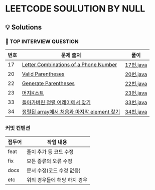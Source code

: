 # LEETCODE SOULUTION BY NULL

## 💡 Solutions


### 🌱 TOP INTERVIEW QUESTION

| 번호 | 문제 출처 | 풀이 |
| --- | ------- | --- |
| 17 | [Letter Combinations of a Phone Number](https://leetcode.com/problems/letter-combinations-of-a-phone-number/) | [17번.java](https://github.com/null2p/leetcode/blob/main/topinterview/17.java) |
|20| [Valid Parentheses](https://leetcode.com/problems/valid-parentheses/) |[20번.java](https://github.com/null2p/leetcode/blob/main/topinterview/20.java)|
|22| [Generate Parentheses](https://leetcode.com/problems/generate-parentheses/) |[22번.java](https://github.com/null2p/leetcode/blob/main/topinterview/22.java)|
|23| [머지K소트](https://leetcode.com/problems/merge-k-sorted-lists/) |[23번.java](https://github.com/null2p/leetcode/blob/main/topinterview/23.java)|
|33| [돌아가버린 정렬 어레이에서 찾기](https://leetcode.com/problems/search-in-rotated-sorted-array/) |[33번.java](https://github.com/null2p/leetcode/blob/main/topinterview/33.java)|
|34| [정렬된 array에서 처음과 마지막 element 찾기](https://leetcode.com/problems/find-first-and-last-position-of-element-in-sorted-array/) |[34번.java](https://github.com/null2p/leetcode/blob/main/topinterview/34.java)|


### 커밋 컨벤션

| 접두어   | 작업 내용                           |
| -------- | ----------------------------------- |
| feat     | 풀이 추가 등 코드 수정                   |
| fix      | 모든 종류의 오류 수정                    |
| docs     | 문서 수정(코드 수정 없음)                 |
| etc      | 위의 경우들에 해당 하지 경우         |
